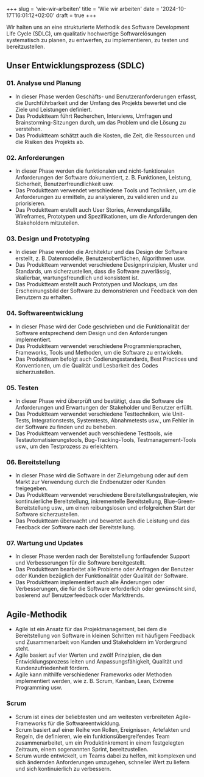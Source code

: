 +++
slug = 'wie-wir-arbeiten'
title = 'Wie wir arbeiten'
date = '2024-10-17T16:01:12+02:00'
draft = true
+++

Wir halten uns an eine strukturierte Methodik des Software Development Life Cycle (SDLC), um qualitativ hochwertige Softwarelösungen systematisch zu planen, zu entwerfen, zu implementieren, zu testen und bereitzustellen.

## Unser Entwicklungsprozess (SDLC)

### 01. Analyse und Planung

- In dieser Phase werden Geschäfts- und Benutzeranforderungen erfasst, die Durchführbarkeit und der Umfang des Projekts bewertet und die Ziele und Leistungen definiert.
- Das Produktteam führt Recherchen, Interviews, Umfragen und Brainstorming-Sitzungen durch, um das Problem und die Lösung zu verstehen.
- Das Produktteam schätzt auch die Kosten, die Zeit, die Ressourcen und die Risiken des Projekts ab.

### 02. Anforderungen

- In dieser Phase werden die funktionalen und nicht-funktionalen Anforderungen der Software dokumentiert, z. B. Funktionen, Leistung, Sicherheit, Benutzerfreundlichkeit usw.
- Das Produktteam verwendet verschiedene Tools und Techniken, um die Anforderungen zu ermitteln, zu analysieren, zu validieren und zu priorisieren.
- Das Produktteam erstellt auch User Stories, Anwendungsfälle, Wireframes, Prototypen und Spezifikationen, um die Anforderungen den Stakeholdern mitzuteilen.

### 03. Design und Prototyping

- In dieser Phase werden die Architektur und das Design der Software erstellt, z. B. Datenmodelle, Benutzeroberflächen, Algorithmen usw.
- Das Produktteam verwendet verschiedene Designprinzipien, Muster und Standards, um sicherzustellen, dass die Software zuverlässig, skalierbar, wartungsfreundlich und konsistent ist.
- Das Produktteam erstellt auch Prototypen und Mockups, um das Erscheinungsbild der Software zu demonstrieren und Feedback von den Benutzern zu erhalten.

### 04. Softwareentwicklung

- In dieser Phase wird der Code geschrieben und die Funktionalität der Software entsprechend dem Design und den Anforderungen implementiert.
- Das Produktteam verwendet verschiedene Programmiersprachen, Frameworks, Tools und Methoden, um die Software zu entwickeln.
- Das Produktteam befolgt auch Codierungsstandards, Best Practices und Konventionen, um die Qualität und Lesbarkeit des Codes sicherzustellen.

### 05. Testen

- In dieser Phase wird überprüft und bestätigt, dass die Software die Anforderungen und Erwartungen der Stakeholder und Benutzer erfüllt.
- Das Produktteam verwendet verschiedene Testtechniken, wie Unit-Tests, Integrationstests, Systemtests, Abnahmetests usw., um Fehler in der Software zu finden und zu beheben.
- Das Produktteam verwendet auch verschiedene Testtools, wie Testautomatisierungstools, Bug-Tracking-Tools, Testmanagement-Tools usw., um den Testprozess zu erleichtern.

### 06. Bereitstellung

- In dieser Phase wird die Software in der Zielumgebung oder auf dem Markt zur Verwendung durch die Endbenutzer oder Kunden freigegeben.
- Das Produktteam verwendet verschiedene Bereitstellungsstrategien, wie kontinuierliche Bereitstellung, inkrementelle Bereitstellung, Blue-Green-Bereitstellung usw., um einen reibungslosen und erfolgreichen Start der Software sicherzustellen.
- Das Produktteam überwacht und bewertet auch die Leistung und das Feedback der Software nach der Bereitstellung.

### 07. Wartung und Updates

- In dieser Phase werden nach der Bereitstellung fortlaufender Support und Verbesserungen für die Software bereitgestellt.
- Das Produktteam bearbeitet alle Probleme oder Anfragen der Benutzer oder Kunden bezüglich der Funktionalität oder Qualität der Software.
- Das Produktteam implementiert auch alle Änderungen oder Verbesserungen, die für die Software erforderlich oder gewünscht sind, basierend auf Benutzerfeedback oder Markttrends.

## Agile-Methodik

- Agile ist ein Ansatz für das Projektmanagement, bei dem die Bereitstellung von Software in kleinen Schritten mit häufigem Feedback und Zusammenarbeit von Kunden und Stakeholdern im Vordergrund steht.
- Agile basiert auf vier Werten und zwölf Prinzipien, die den Entwicklungsprozess leiten und Anpassungsfähigkeit, Qualität und Kundenzufriedenheit fördern.
- Agile kann mithilfe verschiedener Frameworks oder Methoden implementiert werden, wie z. B. Scrum, Kanban, Lean, Extreme Programming usw.

### Scrum

- Scrum ist eines der beliebtesten und am weitesten verbreiteten Agile-Frameworks für die Softwareentwicklung.
- Scrum basiert auf einer Reihe von Rollen, Ereignissen, Artefakten und Regeln, die definieren, wie ein funktionsübergreifendes Team zusammenarbeitet, um ein Produktinkrement in einem festgelegten Zeitraum, einem sogenannten Sprint, bereitzustellen.
- Scrum wurde entwickelt, um Teams dabei zu helfen, mit komplexen und sich ändernden Anforderungen umzugehen, schneller Wert zu liefern und sich kontinuierlich zu verbessern.